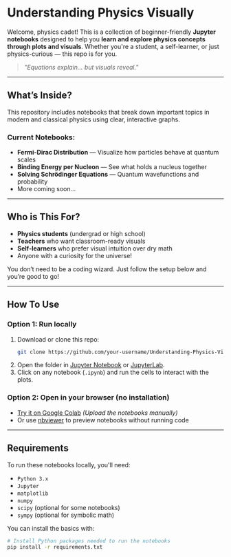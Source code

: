 # Understanding Physics Visually

Welcome, physics cadet! This is a collection of beginner-friendly **Jupyter notebooks** designed to help you **learn and explore physics concepts through plots and visuals**. Whether you're a student, a self-learner, or just physics-curious — this repo is for you.

> _"Equations explain... but visuals reveal."_

---

## What’s Inside?

This repository includes notebooks that break down important topics in modern and classical physics using clear, interactive graphs.

### Current Notebooks:
- **Fermi-Dirac Distribution** — Visualize how particles behave at quantum scales
- **Binding Energy per Nucleon** — See what holds a nucleus together
- **Solving Schrödinger Equations** — Quantum wavefunctions and probability
- More coming soon...

---

## Who is This For?

- **Physics students** (undergrad or high school)
- **Teachers** who want classroom-ready visuals
- **Self-learners** who prefer visual intuition over dry math
- Anyone with a curiosity for the universe!

You don’t need to be a coding wizard. Just follow the setup below and you’re good to go!

---

## How To Use

### Option 1: Run locally
1. Download or clone this repo:
    ```bash
    git clone https://github.com/your-username/Understanding-Physics-Visually.git
    ```
2. Open the folder in [Jupyter Notebook](https://jupyter.org/) or [JupyterLab](https://jupyterlab.readthedocs.io/).
3. Click on any notebook (`.ipynb`) and run the cells to interact with the plots.

### Option 2: Open in your browser (no installation)
- [Try it on Google Colab](https://colab.research.google.com/) *(Upload the notebooks manually)*
- Or use [nbviewer](https://nbviewer.org/) to preview notebooks without running code

---

## Requirements

To run these notebooks locally, you'll need:

- `Python 3.x`
- `Jupyter`
- `matplotlib`
- `numpy`
- `scipy` (optional for some notebooks)
- `sympy` (optional for symbolic math)

You can install the basics with:
```bash
# Install Python packages needed to run the notebooks
pip install -r requirements.txt
